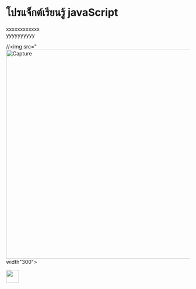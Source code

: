 # โปรแจ็กต์เรียนรู้ javaScript
xxxxxxxxxxxx
<br>
yyyyyyyyyy 

//<img src="<img width="573" alt="Capture" src="https://user-images.githubusercontent.com/89632443/139389568-7ebf0e94-42f5-419b-8ded-ab12ff411454.PNG"> width"300">


<img src="https://user-images.githubusercontent.com/89632443/139389568-7ebf0e94-42f5-419b-8ded-ab12ff411454.PNG" height="35" >
